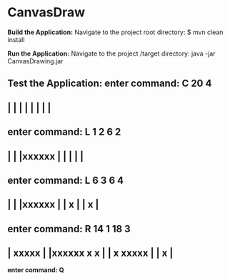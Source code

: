 # CanvasDraw

**Build the Application:**
Navigate to the project root directory: $ mvn clean install

**Run the Application:**
Navigate to the project /target directory: java -jar CanvasDrawing.jar

**Test the Application:**
enter command: C 20 4
----------------------
|                    |
|                    |
|                    |
|                    |
----------------------
enter command: L 1 2 6 2
----------------------
|                    |
|xxxxxx              |
|                    |
|                    |
----------------------

enter command: L 6 3 6 4
----------------------
|                    |
|xxxxxx              |
|     x              |
|     x              |
----------------------

enter command: R 14 1 18 3
----------------------
|             xxxxx  |
|xxxxxx       x   x  |
|     x       xxxxx  |
|     x              |
----------------------

**enter command: Q**

